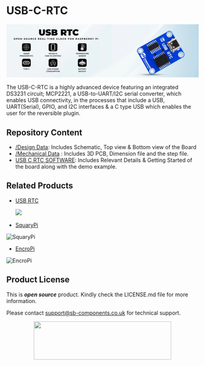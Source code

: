 # USB-C-RTC

<img src ="https://github.com/sbcshop/USB-C-RTC-Software/blob/main/images/USB_C_RTC_BANNER.png"   />

The USB-C-RTC is a highly advanced device featuring an integrated DS3231 circuit; MCP2221, a USB-to-UART/I2C serial converter, which enables USB connectivity, in the processes that include a USB, UART(Serial), GPIO, and I2C interfaces & a C type USB which enables the user for the reversible plugin.

## Repository Content
- [/Design Data](https://github.com/sbcshop/USB-C-RTC-Hardware/tree/main/Design%20Data): Includes Schematic, Top view & Bottom view of the Board
- [/Mechanical Data](https://github.com/sbcshop/USB-C-RTC-Hardware/tree/main/Mechanical%20Data) : Includes 3D PCB, Dimension file and the step file.
- [USB C RTC SOFTWARE](https://github.com/sbcshop/USB-C-RTC-Software): Includes Relevant Details & Getting Started of the board along with the demo example. 
  
## Related Products
* [USB RTC](https://shop.sb-components.co.uk/products/usb-rtc-for-raspberry-pi-1)

  <img src ="https://shop.sb-components.co.uk/cdn/shop/products/2_ad2ee31c-71ef-44dc-82d0-986541b065e5.jpg?v=1665636610"  width="400" />
  
* [SquaryPi](https://shop.sb-components.co.uk/products/squary?variant=40443840921683)

 ![SquaryPi](https://cdn.shopify.com/s/files/1/1217/2104/products/1_5874b3b5-2a2f-453e-bf54-abbf2a26acb9.png?v=1670307456&width=400)

* [EncroPi](https://shop.sb-components.co.uk/products/encropi?_pos=1&_sid=95f822d26&_ss=r)

 ![EncroPi](https://cdn.shopify.com/s/files/1/1217/2104/products/03_a6b155c1-da03-427d-ba6a-44730c56d73f.png?v=1668595812&width=400)

## Product License

This is ***open source*** product. Kindly check the LICENSE.md file for more information.

Please contact support@sb-components.co.uk for technical support.
<p align="center">
  <img width="360" height="100" src="https://cdn.shopify.com/s/files/1/1217/2104/files/Logo_sb_component_3.png?v=1666086771&width=350">
</p>
